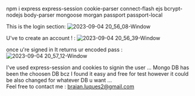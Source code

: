 npm i express express-session cookie-parser connect-flash ejs bcrypt-nodejs body-parser mongoose morgan passport passport-local

This is the login section:
![2023-09-04 20_56_08-Window](https://github.com/DavidLuques/login-express/assets/76604947/274563ed-aaf6-4d96-97ee-d43db84f6e57)

U've to create an account ! : 
![2023-09-04 20_56_39-Window](https://github.com/DavidLuques/login-express/assets/76604947/e8eca1ae-53f0-43d5-9b95-f822783b6144)

once u're signed in It returns ur encoded pass : 
![2023-09-04 20_57_12-Window](https://github.com/DavidLuques/login-express/assets/76604947/65ca5503-0885-4ea9-8b21-ec74abaf3595)

I've used express-session and cookies to signin the user ... 
Mongo DB has been the choosen DB bcz I found it easy and free for test however it could be also changed for whatever DB u want ...  
Feel free to contact me : braian.luques2@gmail.com
